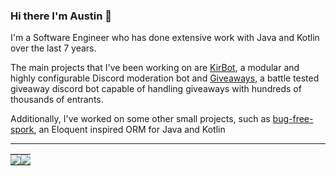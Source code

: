 ### Hi there I'm Austin 👋

I'm a Software Engineer who has done extensive work with Java and Kotlin over the last 7 years.

The main projects that I've been working on are [KirBot](https://kirbot.mrkirby153.com), a modular and highly configurable Discord moderation bot and [Giveaways](https://giveaways.mrkirby153.com), a battle tested giveaway discord bot capable of handling giveaways with hundreds of thousands of entrants.

Additionally, I've worked on some other small projects, such as [bug-free-spork](https://github.com/mrkirby153/bug-free-spork), an Eloquent inspired ORM for Java and Kotlin

---

<table>
  <tr>
    <td style="padding: 0; width=50%">
        <img src="https://github-readme-stats.vercel.app/api/?username=mrkirby153&show_icons=true&title_color=4F8CC9&text_color=9f9f9f&bg_color=00000000&hide_border=true&icon_color=4F8CC9&hide_title=true&count_private=true"/>
    </td>
    <td style="padding: 0; width=50%">
        <img src="https://github-readme-stats.vercel.app/api/top-langs/?username=mrkirby153&show_icons=true&title_color=4F8CC9&text_color=9f9f9f&bg_color=00000000&hide_border=true&icon_color=00000000&count_private=true"/>
    </td>
  </tr>
</table>
